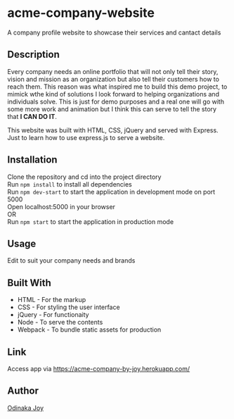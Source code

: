 # acme-company-website
A company profile website to showcase their services and cantact details


## Description
Every company needs an online portfolio that will not only tell their story, vision and mission as an organization but also tell their customers how to reach them. This reason was what inspired me to build this demo project, to mimick wthe kind of solutions I look forward to helping organizations and individuals solve.
This is just for demo purposes and a real one will go with some more work and animation but I think this can serve to tell the story that **I CAN DO IT**.

This website was built with HTML, CSS, jQuery and served with Express. Just to learn how to use express.js to serve a website.   

## Installation
Clone the repository and cd into the project directory    
Run `npm install` to install all dependencies     
Run `npm dev-start` to start the application in development mode on port 5000     
Open localhost:5000 in your browser    
OR    
Run `npm start` to start the application in production mode     
 
## Usage
Edit to suit your company needs and brands

## Built With
* HTML - For the markup
* CSS - For styling the user interface
* jQuery - For functionaity
* Node - To serve the contents
* Webpack - To bundle static assets for production

## Link
Access app via https://acme-company-by-joy.herokuapp.com/

## Author
[Odinaka Joy](http://dinakajoy.com)

